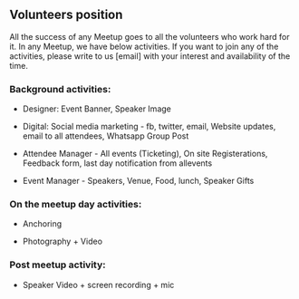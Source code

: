 ## Volunteers position

All the success of any Meetup goes to all the volunteers who work hard for it.
In any Meetup, we have below activities. If you want to join any of the activities, please write to us [email] with your interest and availability of the time.

### Background activities: 

- Designer: Event Banner, Speaker Image

- Digital: Social media marketing - fb, twitter, email, Website updates, email to all attendees, Whatsapp Group Post

- Attendee Manager - All events (Ticketing), On site Registerations, Feedback form, last day notification from allevents

- Event Manager - Speakers, Venue, Food, lunch, Speaker Gifts 


### On the meetup day activities:

- Anchoring

- Photography + Video

### Post meetup activity:

- Speaker Video + screen recording + mic
